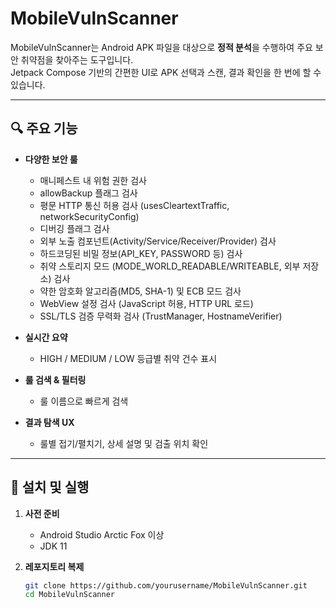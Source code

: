 # MobileVulnScanner

MobileVulnScanner는 Android APK 파일을 대상으로 **정적 분석**을 수행하여 주요 보안 취약점을 찾아주는 도구입니다.  
Jetpack Compose 기반의 간편한 UI로 APK 선택과 스캔, 결과 확인을 한 번에 할 수 있습니다.

---

## 🔍 주요 기능

- **다양한 보안 룰**  
  - 매니페스트 내 위험 권한 검사  
  - allowBackup 플래그 검사  
  - 평문 HTTP 통신 허용 검사 (usesCleartextTraffic, networkSecurityConfig)  
  - 디버깅 플래그 검사  
  - 외부 노출 컴포넌트(Activity/Service/Receiver/Provider) 검사  
  - 하드코딩된 비밀 정보(API_KEY, PASSWORD 등) 검사  
  - 취약 스토리지 모드 (MODE_WORLD_READABLE/WRITEABLE, 외부 저장소) 검사  
  - 약한 암호화 알고리즘(MD5, SHA-1) 및 ECB 모드 검사  
  - WebView 설정 검사 (JavaScript 허용, HTTP URL 로드)  
  - SSL/TLS 검증 무력화 검사 (TrustManager, HostnameVerifier)  

- **실시간 요약**  
  - HIGH / MEDIUM / LOW 등급별 취약 건수 표시  

- **룰 검색 & 필터링**  
  - 룰 이름으로 빠르게 검색  

- **결과 탐색 UX**  
  - 룰별 접기/펼치기, 상세 설명 및 검출 위치 확인  

---

## 🚀 설치 및 실행

1. **사전 준비**  
   - Android Studio Arctic Fox 이상  
   - JDK 11  

2. **레포지토리 복제**  
   ```bash
   git clone https://github.com/yourusername/MobileVulnScanner.git
   cd MobileVulnScanner
